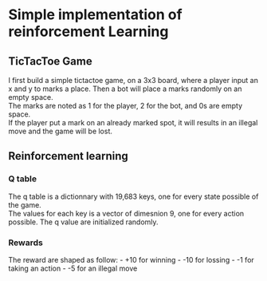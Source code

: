 # Simple implementation of reinforcement Learning

## TicTacToe Game

I first build a simple tictactoe game, on a 3x3 board, where a player input an x and y to marks a place. Then a bot will place a marks randomly
on an empty space. </br>
The marks are noted as 1 for the player, 2 for the bot, and 0s are empty space.</br>
If the player put a mark on an already marked spot, it will results in an illegal move and the game will be lost.

## Reinforcement learning

### Q table

The q table is a dictionnary with 19,683 keys, one for every state possible of the game.</br>
The values for each key is a vector of dimesnion 9, one for every action possible. The q value are initialized randomly.

### Rewards

The reward are shaped as follow: - +10 for winning
                                 - -10 for lossing
                                 - -1 for taking an action
                                 - -5 for an illegal move
